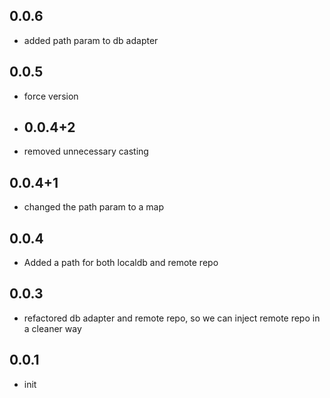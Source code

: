 ## 0.0.6
* added path param to db adapter

## 0.0.5
* force version

* ## 0.0.4+2
* removed unnecessary casting

## 0.0.4+1
* changed the path param to a map

## 0.0.4
* Added a path for both localdb and remote repo

## 0.0.3
* refactored db adapter and remote repo, so we can inject remote repo in a cleaner way

## 0.0.1
* init
